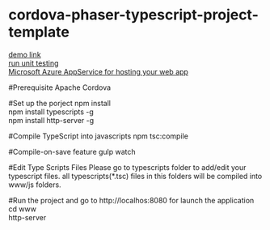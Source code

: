 # cordova-phaser-typescript-project-template

[demo link](https://nykevinwong.github.io/cordova-phaser-typescript-project-template/www/)</br>
[run unit testing](https://nykevinwong.github.io/cordova-phaser-typescript-project-template/www/SpecRunner.html)</br>
[Microsoft Azure AppService for hosting your web app](https://docs.microsoft.com/en-us/azure/app-service-web/app-service-web-get-started-cli-nodejs)

#Prerequisite
Apache Cordova

#Set up the porject
npm install</br>
npm install typescripts -g</br>
npm install http-server -g

#Compile TypeScript into javascripts
npm tsc:compile

#Compile-on-save feature
gulp watch

#Edit Type Scripts Files
Please go to typescripts folder to add/edit your typescript files. all typescripts(*.tsc) files in this folders will be compiled into www/js folders.

#Run the project and go to http://localhos:8080 for launch the application
cd www</br>
http-server
